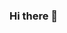 ### Hi there 👋

<!--
**Probotmaker8/Probotmaker8** is a ✨ _special_ ✨ repository because its `README.md` (this file) appears on your GitHub profile.

Here are some ideas to get you started:

- 🔭 I’m currently working on nothing
- 🌱 I’m currently learning Python,java script 
- 👯 I’m looking to collaborate on Github and heroku
- 💬 Ask me about Lazy
- 📫 How to reach me: https://t.me/Bad_Bunny_444
- ⚡ Fun fact: Iam super lazy
-->
